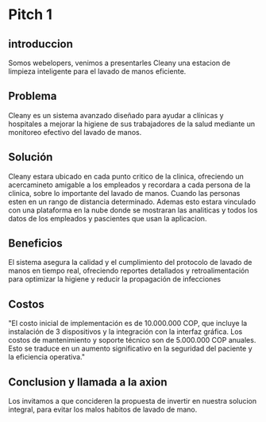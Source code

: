 # Pitch 1 
## introduccion 
Somos webelopers, venimos a presentarles Cleany una estacion de limpieza inteligente para el lavado de manos eficiente.

## Problema
Cleany es un sistema avanzado diseñado para ayudar a clínicas y hospitales a mejorar la higiene de sus trabajadores de la salud mediante un monitoreo efectivo del lavado de manos. 

## Solución 
Cleany estara ubicado en cada punto critico de la clinica, ofreciendo un acercamineto amigable a los empleados y recordara a cada persona de la clinica, sobre lo importante del lavado de manos. Cuando las personas esten en un rango de distancia determinado. Ademas esto estara vinculado con una plataforma en la nube donde se mostraran las analiticas y todos los datos de los empleados y pascientes que usan la aplicacion. 

## Beneficios
El sistema asegura la calidad y el cumplimiento del protocolo de lavado de manos en tiempo real, ofreciendo reportes detallados y retroalimentación para optimizar la higiene y reducir la propagación de infecciones 

## Costos

"El costo inicial de implementación es de 10.000.000 COP, que incluye la instalación de 3 dispositivos y la integración con la interfaz gráfica. Los costos de mantenimiento y soporte técnico son de 5.000.000 COP anuales. Esto se traduce en un aumento significativo en la seguridad del paciente y la eficiencia operativa."

## Conclusion y llamada a la axion
Los invitamos a que concideren la propuesta de invertir en nuestra solucion integral, para evitar los malos habitos de lavado de mano. 